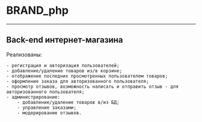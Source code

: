 # BRAND_php
----
## Back-end интернет-магазина
Реализованы:

    - регистрация и авторизация пользователей;
    - добавление/удаление товаров из/в корзине;
    - отображение последних просмотренных пользователем товаров;
    - оформление заказа для авторизованного пользователя;
    - просмотр отзывов, возможность написать и отправить отзыв - для авторизованного пользователя;
    - администрирование: 
        - добавление/удаление товаров в/из БД;
        - управление заказами;
        - модерирование отзывов.
